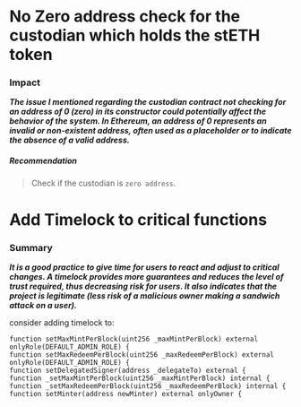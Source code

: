 # No Zero address check for the custodian which holds the stETH token

### Impact
***The issue I mentioned regarding the custodian contract not checking for an address of 0 (zero) in its constructor could potentially affect the behavior of the system. In Ethereum, an address of 0 represents an invalid or non-existent address, often used as a placeholder or to indicate the absence of a valid address.***

##### Recommendation
>Check if the custodian is `zero address`.

# Add Timelock to critical functions

### Summary 
***It is a good practice to give time for users to react and adjust to critical changes. A timelock provides more guarantees and reduces the level of trust required, thus decreasing risk for users. It also indicates that the project is legitimate (less risk of a malicious owner making a sandwich attack on a user).***

consider adding timelock to:
```
function setMaxMintPerBlock(uint256 _maxMintPerBlock) external onlyRole(DEFAULT_ADMIN_ROLE) {
function setMaxRedeemPerBlock(uint256 _maxRedeemPerBlock) external onlyRole(DEFAULT_ADMIN_ROLE) {
function setDelegatedSigner(address _delegateTo) external {
function _setMaxMintPerBlock(uint256 _maxMintPerBlock) internal {
function _setMaxRedeemPerBlock(uint256 _maxRedeemPerBlock) internal {
function setMinter(address newMinter) external onlyOwner {
```
